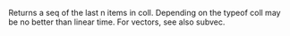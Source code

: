 Returns a seq of the last n items in coll.  Depending on the typeof coll may be no better than linear time.  For vectors, see also subvec.